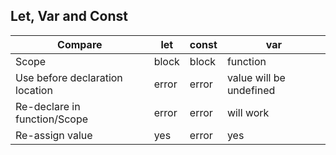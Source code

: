 
## Let, Var and Const

| Compare                        | let   | const | var                      |
|  ---                           | ---   | ---   | ---                      |
|Scope                           | block | block | function                 |
|Use before declaration location | error | error | value will be undefined  |
|Re-declare in function/Scope    | error | error | will work                |
|Re-assign value                 | yes	 | error | yes                      |
